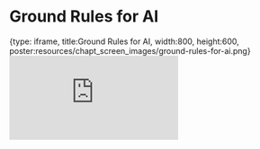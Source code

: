 # Ground Rules for AI
 
{type: iframe, title:Ground Rules for AI, width:800, height:600, poster:resources/chapt_screen_images/ground-rules-for-ai.png}
![](https://hutchdatascience.org/AI_for_Decision_Makers/no_toc/ground-rules-for-ai.html)
 

 
